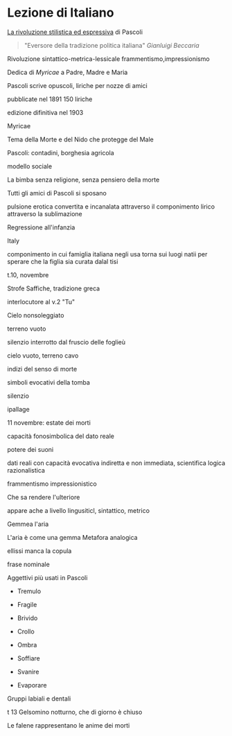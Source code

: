 # Lezione di Italiano

<u>La rivoluzione stilistica ed espressiva</u>  di Pascoli

> "Eversore della tradizione politica italiana"
> _Gianluigi Beccaria_


Rivoluzione sintattico-metrica-lessicale
frammentismo,impressionismo



Dedica di _Myricae_ a Padre, Madre e Maria

Pascoli scrive opuscoli, liriche per nozze di amici

pubblicate nel 1891
150 liriche

edizione difinitiva nel 1903



Myricae

Tema della Morte e del Nido che protegge del Male

Pascoli: contadini, borghesia agricola

modello sociale


La bimba senza religione, senza pensiero della morte


Tutti gli amici di Pascoli si sposano

pulsione erotica convertita e incanalata attraverso il componimento lirico attraverso la sublimazione


Regressione all'infanzia

Italy

componimento in cui famiglia italiana negli usa torna sui luogi natii per sperare che la figlia sia curata dalal tisi


t.10, novembre



Strofe Saffiche, tradizione greca

interlocutore al v.2 "Tu"

Cielo nonsoleggiato

terreno vuoto

silenzio interrotto dal fruscio delle foglieù

cielo vuoto, terreno cavo

indizi del senso di morte

simboli evocativi della tomba

silenzio

ipallage


11 novembre: estate dei morti

capacità fonosimbolica del dato reale

potere dei suoni

dati reali con capacità evocativa indiretta e non immediata, scientifica logica razionalistica

frammentismo impressionistico

Che sa rendere l'ulteriore

appare ache a livello lingusiticl, sintattico, metrico

Gemmea l'aria

L'aria è come una gemma
Metafora analogica

ellissi
manca la copula

frase nominale

Aggettivi più usati in Pascoli

* Tremulo 
* Fragile


* Brivido 
* Crollo 
* Ombra

* Soffiare
* Svanire
* Evaporare



Gruppi labiali e dentali

t 13
Gelsomino notturno, che di giorno è chiuso

Le falene rappresentano le anime dei morti
<!--stackedit_data:
eyJoaXN0b3J5IjpbODIzOTA5OTMyLDYzNDkwOTA2MCwxNDIyMD
k3NTAwLC0zMjc2MjA4OTUsLTEzODA5OTU3NDcsLTY2MDg0NjM0
Nl19
-->